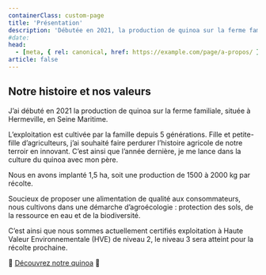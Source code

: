 ```yaml
---
containerClass: custom-page
title: 'Présentation'
description: 'Débutée en 2021, la production de quinoa sur la ferme familiale, située à Hermeville, en Seine Maritime. Soucieux de proposer une alimentation de qualité aux consommateurs, nous cultivons dans une démarche d’agroécologie :  protection des sols, de la ressource en eau et de la biodiversité. C’est ainsi que nous sommes actuellement certifiés exploitation à Haute Valeur Environnementale (HVE) de niveau 2, le niveau 3 sera atteint pour la récolte prochaine.'
#date:
head:
  - [meta, { rel: canonical, href: https://example.com/page/a-propos/ }]
article: false
---
```


## Notre histoire et nos valeurs

J’ai débuté en 2021 la production de quinoa sur la ferme familiale, située à Hermeville, en Seine Maritime.

L’exploitation est cultivée par la famille depuis 5 générations. Fille et petite-fille d’agriculteurs, j’ai souhaité faire perdurer l’histoire agricole de notre terroir en innovant. C’est ainsi que l’année dernière, je me
lance dans la culture du quinoa avec mon père.

Nous en avons implanté 1,5 ha, soit une production de 1500 à 2000 kg par récolte.

Soucieux de proposer une alimentation de qualité aux consommateurs, nous cultivons dans une démarche d’agroécologie :
protection des sols, de la ressource en eau et de la biodiversité.

C’est ainsi que nous sommes actuellement certifiés exploitation à Haute Valeur Environnementale (HVE) de niveau 2, le niveau 3 sera atteint pour la récolte prochaine.

🍚 [Découvrez notre quinoa](../le-quinoa//README.md) 🍚
